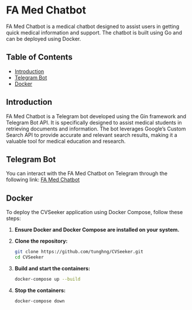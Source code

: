 # FA Med Chatbot

FA Med Chatbot is a medical chatbot designed to assist users in getting quick medical information and support. The chatbot is built using Go and can be deployed using Docker.

## Table of Contents
- [Introduction](#introduction)
- [Telegram Bot](#telegram-bot)
- [Docker](#docker)


## Introduction

FA Med Chatbot is a Telegram bot developed using the Gin framework and Telegram Bot API. It is specifically designed to assist medical students in retrieving documents and information. The bot leverages Google’s Custom Search API to provide accurate and relevant search results, making it a valuable tool for medical education and research.

## Telegram Bot
You can interact with the FA Med Chatbot on Telegram through the following link: [FA Med Chatbot](https://t.me/ClinicalTreeSearch_bot)

## Docker

To deploy the CVSeeker application using Docker Compose, follow these steps:

1. **Ensure Docker and Docker Compose are installed on your system.**

2. **Clone the repository:**
    ```sh
    git clone https://github.com/tunghng/CVSeeker.git
    cd CVSeeker
    ```

3. **Build and start the containers:**
    ```sh
    docker-compose up --build
    ```

4. **Stop the containers:**
    ```sh
    docker-compose down
    ```

